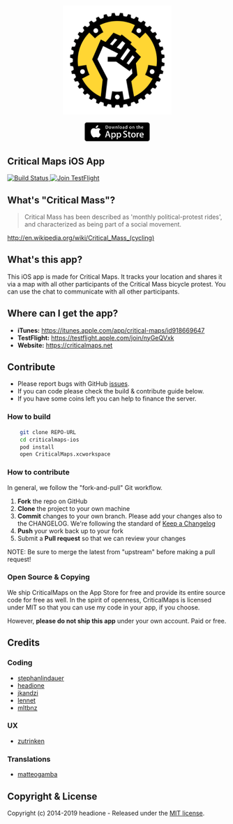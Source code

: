 <p align="center"><a href="https://itunes.apple.com/app/critical-maps/id918669647"><img src="images/logo.png" width="250" /></a></p>

<p align="center"><a href="https://itunes.apple.com/app/critical-maps/id918669647"><img src="images/appstore-badge.png" width="150" /></a></p>

## Critical Maps iOS App

<a href="https://travis-ci.org/criticalmaps/criticalmaps-ios">
		<img src="https://travis-ci.org/criticalmaps/criticalmaps-ios.svg?branch=master"
					alt="Build Status">
</a>
<a href="https://testflight.apple.com/join/nyGeQVxk">
	<img src="https://img.shields.io/badge/Join-TestFlight-blue.svg"
				alt="Join TestFlight" />
</a>

## What's "Critical Mass"?

> Critical Mass has been described as 'monthly political-protest rides', and characterized as being part of a social movement.

http://en.wikipedia.org/wiki/Critical_Mass_(cycling)

## What's this app?

This iOS app is made for Critical Maps. It tracks your location and shares it via a map with all other participants of the Critical Mass bicycle protest. You can use the chat to communicate with all other participants.

## Where can I get the app?

- **iTunes:** https://itunes.apple.com/app/critical-maps/id918669647
- **TestFlight:** https://testflight.apple.com/join/nyGeQVxk
- **Website:** https://criticalmaps.net

## Contribute

- Please report bugs with GitHub [issues](https://github.com/CriticalMaps/criticalmaps-ios/issues).
- If you can code please check the build & contribute guide below.
- If you have some coins left you can help to finance the server.

### How to build

```sh
    git clone REPO-URL
    cd criticalmaps-ios
    pod install
    open CriticalMaps.xcworkspace
```

### How to contribute

In general, we follow the "fork-and-pull" Git workflow.

1.  **Fork** the repo on GitHub
2.  **Clone** the project to your own machine
3.  **Commit** changes to your own branch. Please add your changes also to the CHANGELOG. We're following the standard of [Keep a Changelog](https://keepachangelog.com/en/1.0.0/)
4.  **Push** your work back up to your fork
5.  Submit a **Pull request** so that we can review your changes

NOTE: Be sure to merge the latest from "upstream" before making a pull request!

### Open Source & Copying

We ship CriticalMaps on the App Store for free and provide its entire source code for free as well. In the spirit of openness, CriticalMaps is licensed under MIT so that you can use my code in your app, if you choose.

However, **please do not ship this app** under your own account. Paid or free.

## Credits

### Coding

- [stephanlindauer](https://github.com/stephanlindauer)
- [headione](https://github.com/headione)
- [jkandzi](https://github.com/jkandzi)
- [lennet](https://github.com/lennet)
- [mltbnz](https://github.com/mltbnz)

### UX

- [zutrinken](https://github.com/zutrinken)

### Translations

- [matteogamba](https://github.com/matteogamba)

## Copyright & License

Copyright (c) 2014-2019 headione - Released under the [MIT license](https://github.com/criticalmaps/criticalmaps-ios/blob/master/LICENSE).

